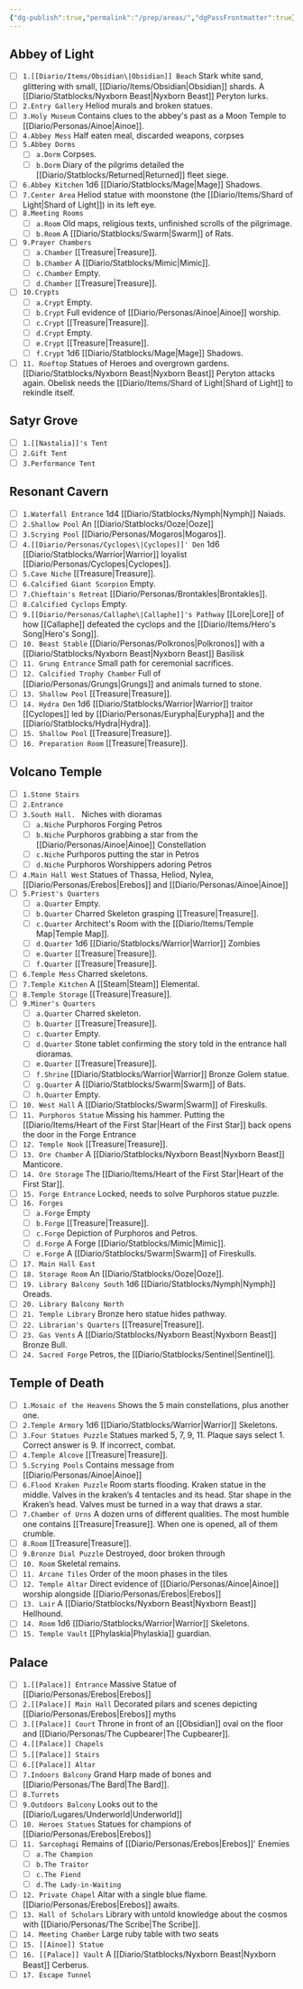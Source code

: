 ```yaml
---
{"dg-publish":true,"permalink":"/prep/areas/","dgPassFrontmatter":true}
---
```


## Abbey of Light
- [ ] `1.[[Diario/Items/Obsidian\|Obsidian]] Beach` Stark white sand, glittering with small, [[Diario/Items/Obsidian\|Obsidian]] shards. A [[Diario/Statblocks/Nyxborn Beast\|Nyxborn Beast]] Peryton lurks.
- [ ] `2.Entry Gallery` Heliod murals and broken statues.
- [ ] `3.Holy Museum` Contains clues to the abbey's past as a Moon Temple to [[Diario/Personas/Ainoe\|Ainoe]].
- [ ] `4.Abbey Mess` Half eaten meal, discarded weapons, corpses
- [ ] `5.Abbey Dorms` 
    - [ ]  `a.Dorm` Corpses. 
    - [ ]  `b.Dorm` Diary of the pilgrims detailed the [[Diario/Statblocks/Returned\|Returned]] fleet siege.
- [ ] `6.Abbey Kitchen` 1d6 [[Diario/Statblocks/Mage\|Mage]] Shadows.
- [ ] `7.Center Area` Heliod statue with moonstone (the [[Diario/Items/Shard of Light\|Shard of Light]]) in its left eye.
- [ ] `8.Meeting Rooms` 
    - [ ]  `a.Room` Old maps, religious texts, unfinished scrolls of the pilgrimage.
    - [ ]  `b.Room` A [[Diario/Statblocks/Swarm\|Swarm]] of Rats.
- [ ] `9.Prayer Chambers` 
    - [ ]  `a.Chamber` [[Treasure\|Treasure]].
    - [ ]  `b.Chamber` A [[Diario/Statblocks/Mimic\|Mimic]].
    - [ ]  `c.Chamber` Empty.
    - [ ]  `d.Chamber` [[Treasure\|Treasure]].
- [ ] `10.Crypts` 
    - [ ]  `a.Crypt` Empty.
    - [ ]  `b.Crypt` Full evidence of [[Diario/Personas/Ainoe\|Ainoe]] worship.
    - [ ]  `c.Crypt` [[Treasure\|Treasure]].
    - [ ]  `d.Crypt` Empty.
    - [ ]  `e.Crypt` [[Treasure\|Treasure]].
    - [ ]  `f.Crypt` 1d6 [[Diario/Statblocks/Mage\|Mage]] Shadows.
- [ ] `11. Rooftop` Statues of Heroes and overgrown gardens. [[Diario/Statblocks/Nyxborn Beast\|Nyxborn Beast]] Peryton attacks again. Obelisk needs the [[Diario/Items/Shard of Light\|Shard of Light]] to rekindle itself.
## Satyr Grove
- [ ] `1.[[Nastalia]]'s Tent` 
- [ ] `2.Gift Tent` 
- [ ] `3.Performance Tent` 
## Resonant Cavern
- [ ] `1.Waterfall Entrance` 1d4 [[Diario/Statblocks/Nymph\|Nymph]] Naiads.
- [ ] `2.Shallow Pool` An [[Diario/Statblocks/Ooze\|Ooze]]
- [ ] `3.Scrying Pool` [[Diario/Personas/Mogaros\|Mogaros]].
- [ ] `4.[[Diario/Personas/Cyclopes\|Cyclopes]]' Den` 1d6 [[Diario/Statblocks/Warrior\|Warrior]] loyalist [[Diario/Personas/Cyclopes\|Cyclopes]].
- [ ] `5.Cave Niche` [[Treasure\|Treasure]].
- [ ] `6.Calcified Giant Scorpion` Empty.
- [ ] `7.Chieftain's Retreat` [[Diario/Personas/Brontakles\|Brontakles]].
- [ ] `8.Calcified Cyclops` Empty.
- [ ] `9.[[Diario/Personas/Callaphe\|Callaphe]]'s Pathway` [[Lore\|Lore]] of how [[Callaphe]] defeated the cyclops and the [[Diario/Items/Hero's Song\|Hero's Song]].
- [ ] `10. Beast Stable` [[Diario/Personas/Polkronos\|Polkronos]] with a [[Diario/Statblocks/Nyxborn Beast\|Nyxborn Beast]] Basilisk
- [ ] `11. Grung Entrance` Small path for ceremonial sacrifices.
- [ ] `12. Calcified Trophy Chamber` Full of [[Diario/Personas/Grungs\|Grungs]] and animals turned to stone.
- [ ] `13. Shallow Pool` [[Treasure\|Treasure]].
- [ ] `14. Hydra Den` 1d6 [[Diario/Statblocks/Warrior\|Warrior]] traitor [[Cyclopes]] led by [[Diario/Personas/Eurypha\|Eurypha]] and the [[Diario/Statblocks/Hydra\|Hydra]].
- [ ] `15. Shallow Pool` [[Treasure\|Treasure]].
- [ ] `16. Preparation Room` [[Treasure\|Treasure]].
## Volcano Temple
- [ ] `1.Stone Stairs` 
- [ ] `2.Entrance` 
- [ ] `3.South Hall. ` Niches with dioramas
    - [ ]  `a.Niche` Purphoros Forging Petros
    - [ ]  `b.Niche` Purphoros grabbing a star from the [[Diario/Personas/Ainoe\|Ainoe]] Constellation
    - [ ]  `c.Niche` Purhporos putting the star in Petros
    - [ ]  `d.Niche` Purphoros Worshippers adoring Petros
- [ ] `4.Main Hall West` Statues of Thassa, Heliod, Nylea, [[Diario/Personas/Erebos\|Erebos]] and [[Diario/Personas/Ainoe\|Ainoe]]
- [ ] `5.Priest's Quarters` 
    - [ ]  `a.Quarter` Empty.
    - [ ]  `b.Quarter` Charred Skeleton grasping [[Treasure\|Treasure]].
    - [ ]  `c.Quarter` Architect's Room with the [[Diario/Items/Temple Map\|Temple Map]].
    - [ ]  `d.Quarter` 1d6 [[Diario/Statblocks/Warrior\|Warrior]] Zombies
    - [ ]  `e.Quarter` [[Treasure\|Treasure]].
    - [ ]  `f.Quarter` [[Treasure\|Treasure]].
- [ ] `6.Temple Mess` Charred skeletons.
- [ ] `7.Temple Kitchen` A [[Steam\|Steam]] Elemental.
- [ ] `8.Temple Storage` [[Treasure\|Treasure]].
- [ ] `9.Miner's Quarters` 
    - [ ]  `a.Quarter` Charred skeleton.
    - [ ]  `b.Quarter` [[Treasure\|Treasure]].
    - [ ]  `c.Quarter` Empty.
    - [ ]  `d.Quarter` Stone tablet confirming the story told in the entrance hall dioramas.
    - [ ]  `e.Quarter` [[Treasure\|Treasure]].
    - [ ]  `f.Shrine` [[Diario/Statblocks/Warrior\|Warrior]] Bronze Golem statue.
    - [ ]  `g.Quarter` A [[Diario/Statblocks/Swarm\|Swarm]] of Bats.
    - [ ]  `h.Quarter` Empty.
- [ ] `10. West Hall` A [[Diario/Statblocks/Swarm\|Swarm]] of Fireskulls.
- [ ] `11. Purphoros Statue` Missing his hammer. Putting the [[Diario/Items/Heart of the First Star\|Heart of the First Star]] back opens the door in the Forge Entrance
- [ ] `12. Temple Nook` [[Treasure\|Treasure]].
- [ ] `13. Ore Chamber` A [[Diario/Statblocks/Nyxborn Beast\|Nyxborn Beast]] Manticore.
- [ ] `14. Ore Storage` The [[Diario/Items/Heart of the First Star\|Heart of the First Star]].
- [ ] `15. Forge Entrance` Locked, needs to solve Purphoros statue puzzle.
- [ ] `16. Forges` 
    - [ ]  `a.Forge` Empty
    - [ ]  `b.Forge` [[Treasure\|Treasure]].
    - [ ]  `c.Forge` Depiction of Purphoros and Petros.
    - [ ]  `d.Forge` A Forge [[Diario/Statblocks/Mimic\|Mimic]].
    - [ ]  `e.Forge` A [[Diario/Statblocks/Swarm\|Swarm]] of Fireskulls.
- [ ] `17. Main Hall East` 
- [ ] `18. Storage Room` An [[Diario/Statblocks/Ooze\|Ooze]].
- [ ] `19. Library Balcony South` 1d6 [[Diario/Statblocks/Nymph\|Nymph]] Oreads.
- [ ] `20. Library Balcony North` 
- [ ] `21. Temple Library` Bronze hero statue hides pathway.
- [ ] `22. Librarian's Quarters` [[Treasure\|Treasure]].
- [ ] `23. Gas Vents` A [[Diario/Statblocks/Nyxborn Beast\|Nyxborn Beast]] Bronze Bull.
- [ ] `24. Sacred Forge` Petros, the [[Diario/Statblocks/Sentinel\|Sentinel]].
## Temple of Death
- [ ] `1.Mosaic of the Heavens` Shows the 5 main constellations, plus another one.
- [ ] `2.Temple Armory` 1d6 [[Diario/Statblocks/Warrior\|Warrior]] Skeletons.
- [ ] `3.Four Statues Puzzle` Statues marked 5, 7, 9, 11. Plaque says select 1. Correct answer is 9. If incorrect, combat.
- [ ] `4.Temple Alcove` [[Treasure\|Treasure]].
- [ ] `5.Scrying Pools` Contains message from [[Diario/Personas/Ainoe\|Ainoe]]
- [ ] `6.Flood Kraken Puzzle` Room starts flooding. Kraken statue in the middle. Valves in the kraken’s 4 tentacles and its head. Star shape in the Kraken’s head. Valves must be turned in a way that draws a star.
- [ ] `7.Chamber of Urns`  A dozen urns of different qualities. The most humble one contains [[Treasure\|Treasure]]. When one is opened, all of them crumble.
- [ ] `8.Room` [[Treasure\|Treasure]].
- [ ] `9.Bronze Dial Puzzle` Destroyed, door broken through
- [ ] `10. Room` Skeletal remains.
- [ ] `11. Arcane Tiles` Order of the moon phases in the tiles
- [ ] `12. Temple Altar` Direct evidence of [[Diario/Personas/Ainoe\|Ainoe]] worship alongside [[Diario/Personas/Erebos\|Erebos]]
- [ ] `13. Lair` A [[Diario/Statblocks/Nyxborn Beast\|Nyxborn Beast]] Hellhound.
- [ ] `14. Room` 1d6 [[Diario/Statblocks/Warrior\|Warrior]] Skeletons.
- [ ] `15. Temple Vault` [[Phylaskia\|Phylaskia]] guardian.
## Palace
- [ ] `1.[[Palace]] Entrance` Massive Statue of [[Diario/Personas/Erebos\|Erebos]]
- [ ] `2.[[Palace]] Main Hall` Decorated pilars and scenes depicting [[Diario/Personas/Erebos\|Erebos]] myths
- [ ] `3.[[Palace]] Court` Throne in front of an [[Obsidian]] oval on the floor and [[Diario/Personas/The Cupbearer\|The Cupbearer]].
- [ ] `4.[[Palace]] Chapels` 
- [ ] `5.[[Palace]] Stairs` 
- [ ] `6.[[Palace]] Altar` 
- [ ] `7.Indoors Balcony` Grand Harp made of bones and [[Diario/Personas/The Bard\|The Bard]].
- [ ] `8.Turrets` 
- [ ] `9.Outdoors Balcony` Looks out to the [[Diario/Lugares/Underworld\|Underworld]]
- [ ] `10. Heroes Statues` Statues for champions of [[Diario/Personas/Erebos\|Erebos]]
- [ ] `11. Sarcophagi` Remains of [[Diario/Personas/Erebos\|Erebos]]' Enemies
    - [ ]  `a.The Champion` 
    - [ ]  `b.The Traitor` 
    - [ ]  `c.The Fiend` 
    - [ ]  `d.The Lady-in-Waiting` 
- [ ] `12. Private Chapel` Altar with a single blue flame. [[Diario/Personas/Erebos\|Erebos]] awaits.
- [ ] `13. Hall of Scholars` Library with untold knowledge about the cosmos with [[Diario/Personas/The Scribe\|The Scribe]].
- [ ] `14. Meeting Chamber` Large ruby table with two seats
- [ ] `15. [[Ainoe]] Statue` 
- [ ] `16. [[Palace]] Vault` A [[Diario/Statblocks/Nyxborn Beast\|Nyxborn Beast]] Cerberus.
- [ ] `17. Escape Tunnel` 
